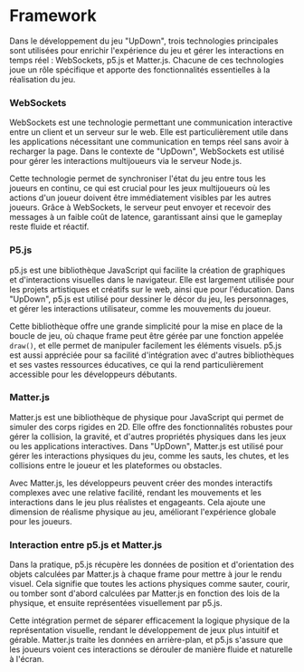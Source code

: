 # Framework #

Dans le développement du jeu "UpDown", trois technologies principales sont utilisées pour enrichir l'expérience du jeu et gérer les interactions en temps réel : WebSockets, p5.js et Matter.js. Chacune de ces technologies joue un rôle spécifique et apporte des fonctionnalités essentielles à la réalisation du jeu.

### WebSockets

WebSockets est une technologie permettant une communication interactive entre un client et un serveur sur le web. Elle est particulièrement utile dans les applications nécessitant une communication en temps réel sans avoir à recharger la page. Dans le contexte de "UpDown", WebSockets est utilisé pour gérer les interactions multijoueurs via le serveur Node.js.

Cette technologie permet de synchroniser l'état du jeu entre tous les joueurs en continu, ce qui est crucial pour les jeux multijoueurs où les actions d'un joueur doivent être immédiatement visibles par les autres joueurs. Grâce à WebSockets, le serveur peut envoyer et recevoir des messages à un faible coût de latence, garantissant ainsi que le gameplay reste fluide et réactif.

### P5.js

p5.js est une bibliothèque JavaScript qui facilite la création de graphiques et d'interactions visuelles dans le navigateur. Elle est largement utilisée pour les projets artistiques et créatifs sur le web, ainsi que pour l'éducation. Dans "UpDown", p5.js est utilisé pour dessiner le décor du jeu, les personnages, et gérer les interactions utilisateur, comme les mouvements du joueur.

Cette bibliothèque offre une grande simplicité pour la mise en place de la boucle de jeu, où chaque frame peut être gérée par une fonction appelée `draw()`, et elle permet de manipuler facilement les éléments visuels. p5.js est aussi appréciée pour sa facilité d'intégration avec d'autres bibliothèques et ses vastes ressources éducatives, ce qui la rend particulièrement accessible pour les développeurs débutants.

### Matter.js

Matter.js est une bibliothèque de physique pour JavaScript qui permet de simuler des corps rigides en 2D. Elle offre des fonctionnalités robustes pour gérer la collision, la gravité, et d'autres propriétés physiques dans les jeux ou les applications interactives. Dans "UpDown", Matter.js est utilisé pour gérer les interactions physiques du jeu, comme les sauts, les chutes, et les collisions entre le joueur et les plateformes ou obstacles.

Avec Matter.js, les développeurs peuvent créer des mondes interactifs complexes avec une relative facilité, rendant les mouvements et les interactions dans le jeu plus réalistes et engageants. Cela ajoute une dimension de réalisme physique au jeu, améliorant l'expérience globale pour les joueurs.

### Interaction entre p5.js et Matter.js

Dans la pratique, p5.js récupère les données de position et d'orientation des objets calculées par Matter.js à chaque frame pour mettre à jour le rendu visuel. Cela signifie que toutes les actions physiques comme sauter, courir, ou tomber sont d'abord calculées par Matter.js en fonction des lois de la physique, et ensuite représentées visuellement par p5.js.

Cette intégration permet de séparer efficacement la logique physique de la représentation visuelle, rendant le développement de jeux plus intuitif et gérable. Matter.js traite les données en arrière-plan, et p5.js s'assure que les joueurs voient ces interactions se dérouler de manière fluide et naturelle à l'écran.